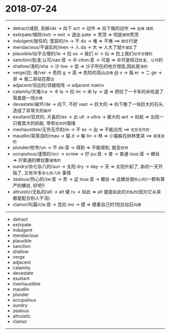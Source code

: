 # 2018-07-24

---

- detract/减损, 去掉/de -> 向下 act -> 动作 => 向下做的动作 ==> `去掉` `减损`
- extirpate/根除/exti -> exit -> 退出 pate -> 秃顶 => 彻底`根除`秃顶
- indulgent/放任的; 宽容的/in -> 不 du -> 堵 => 不堵 ==> `放任`行驶
- mendacious/不诚实的/men -> 人 da -> 大 => 人大了就`不诚实`了
- plausible/似乎合理的/la -> 拉 us -> 我们 si -> 似 => 拉上我们`似乎合理的`
- sanction/批准;认可/san:音 -> 伞 ction:音 -> 可是 => 伞可是经过`批准, 认可`的
- shallow/浅的/sha -> 沙 low -> 低 => 沙子所在的地方很低,因此是`浅的`
- verge/边; 缘/ver -> 危险 g -> 高 => 危险的高山`边缘` @ v -> 我 er -> 二 ge ->哥 => 我二哥站在那`边`
- adjacent/邻近的/邻接矩阵 -> adjacent matrix
- calamity/灾难/ca -> 卡 la -> 拉 mi -> 米 ty -> 退 => 把拉了一卡车的米给退了简直是一场`灾难`
- devastate/破坏/de -> 向下, 不好  vast -> 巨大的 => 向下推了一块巨大的石头, 造成了非常大的`破坏`
- exultant/狂欢的, 大喜的/ex -> 出 ult -> ultra -> 极大的 ant -> 蚂蚁 => 出现一只极其大的蚂蚁, 带有`狂欢的`情绪
- inexhaustible/无穷无尽的/in -> 不 ex -> 出 => 不能出完 ==>  `无穷无尽的`
- maudlin/易落泪的/mau -> 猫 d -> 躲 lin -> 林 => 小猫躲在树林里哭 ==> `易落泪的`
- plunder/抢夺/un -> 不 de:音 -> 得到 => 不能得到, 就去`抢夺`
- scrupulous/谨慎的/scr -> screw -> 拧 pu:音 -> 普 -> 普通 lous:音 -> 螺丝 => 拧普通的螺丝要`谨慎的`
- sundry/杂七杂八的/sun -> 太阳 dry -> day -> 天 => 太阳升起了, 新的一天开始了, 又有许多`杂七杂八的` 事情
- zealous/热心的/ze:音 -> 责 -> 这 lous:音 -> 螺丝 => 这螺丝很`热心的`(一颗有尊严的螺丝, 好吧!)
- altruistic/无私的/alt -> alt 键 ru -> 如此 => alt 键是如此的`无私的`(因为它从来都是配合别人干活)
- clamor/叫嚣/cla:音 -> 克拉 mo -> 摸 => 摸着自己的1克拉钻石`叫嚣`

---

- detract
- extirpate
- indulgent
- mendacious
- plausible
- sanction
- shallow
- verge
- adjacent
- calamity
- devastate
- exultant
- inexhaustible
- maudlin
- plunder
- scrupulous
- sundry
- zealous
- altruistic
- clamor

---


